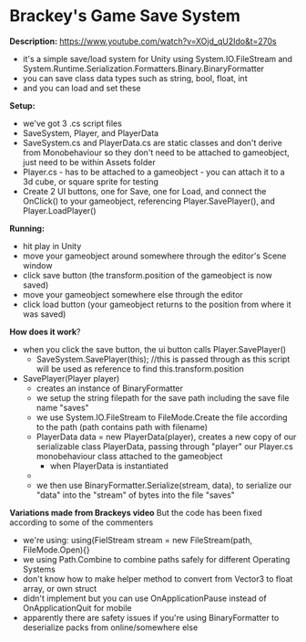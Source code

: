 # Brackey's Game Save System

**Description:**
https://www.youtube.com/watch?v=XOjd_qU2Ido&t=270s
- it's a simple save/load system for Unity using System.IO.FileStream and System.Runtime.Serialization.Formatters.Binary.BinaryFormatter
- you can save class data types such as string, bool, float, int
- and you can load and set these

**Setup:**
- we've got 3 .cs script files
- SaveSystem, Player, and PlayerData
- SaveSystem.cs and PlayerData.cs are static classes and don't derive from Monobehaviour so they don't need to be attached to gameobject, just need to be within Assets folder
- Player.cs - has to be attached to a gameobject - you can attach it to a 3d cube, or square sprite for testing
- Create 2 UI buttons, one for Save, one for Load, and connect the OnClick() to your gameobject, referencing Player.SavePlayer(), and Player.LoadPlayer()

**Running:**
- hit play in Unity
- move your gameobject around somewhere through the editor's Scene window
- click save button (the transform.position of the gameobject is now saved)
- move your gameobject somewhere else through the editor
- click load button (your gameobject returns to the position from where it was saved)

**How does it work**?
- when you click the save button, the ui button calls Player.SavePlayer()
  -  SaveSystem.SavePlayer(this); //this is passed through as this script will be used as reference to find this.transform.position
- SavePlayer(Player player)
  -  creates an instance of BinaryFormatter
  -  we setup the string filepath for the save path including the save file name "saves"
  -  we use System.IO.FileStream to FileMode.Create the file according to the path (path contains path with filename)
    - PlayerData data = new PlayerData(player), creates a new copy of our serializable class PlayerData, passing through "player" our Player.cs monobehaviour class attached to the gameobject
      - when PlayerData is instantiated 
    - 
    - we then use BinaryFormatter.Serialize(stream, data), to serialize our "data" into the "stream" of bytes into the file "saves"





**Variations made from Brackeys video**
But the code has been fixed according to some of the commenters
- we're using: using(FielStream stream = new FileStream(path, FileMode.Open){}
- we using Path.Combine to combine paths safely for different Operating Systems
- don't know how to make helper method to convert from Vector3 to float array, or own struct
- didn't implement but you can use OnApplicationPause instead of OnApplicationQuit for mobile
- apparently there are safety issues if you're using BinaryFormatter to deserialize packs from online/somewhere else

